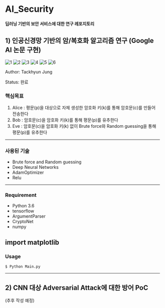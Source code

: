# AI_Security
#### 딥러닝 기반의 보안 서비스에 대한 연구 레포지토리

## 1) 인공신경망 기반의 암/복호화 알고리즘 연구 (Google AI 논문 구현)

![1](https://user-images.githubusercontent.com/41291493/109268442-70316680-784e-11eb-8bdd-8a9a31418c5b.png)
![2](https://user-images.githubusercontent.com/41291493/109268446-7293c080-784e-11eb-964f-bbefe725f8c9.png)
![3](https://user-images.githubusercontent.com/41291493/109268449-73c4ed80-784e-11eb-8451-5b1aeb600ff0.png)
![4](https://user-images.githubusercontent.com/41291493/109268451-745d8400-784e-11eb-9bf2-628344b64b13.png)
![5](https://user-images.githubusercontent.com/41291493/109268455-74f61a80-784e-11eb-8c2e-a125a39a8162.png)
![6](https://user-images.githubusercontent.com/41291493/109268456-758eb100-784e-11eb-8315-78111bc191ed.png)

Author: Tackhyun Jung

Status: 완료

### 핵심목표
1) Alice : 평문(p)을 대상으로 자체 생성한 암호화 키(k)를 통해 암호문(c)를 만들어 전송한다
2) Bob : 암호문(c)을 암호화 키(k)를 통해 평문(p)를 유추한다
3) Eve : 암호문(c)을 암호화 키(k) 없이 Brute force와 Random guessing을 통해 평문(p)를 유추한다

---

### 사용된 기술
* Brute force and Random guessing
* Deep Neural Networks
* AdamOptimizer
* Relu

---

### Requirement
* Python 3.6
* tensorflow
* ArgumentParser
* CryptoNet
* numpy

import matplotlib
---

### Usage

```
$ Python Main.py
```

---

## 2) CNN 대상 Adversarial Attack에 대한 방어 PoC

(추후 작성 예정)


